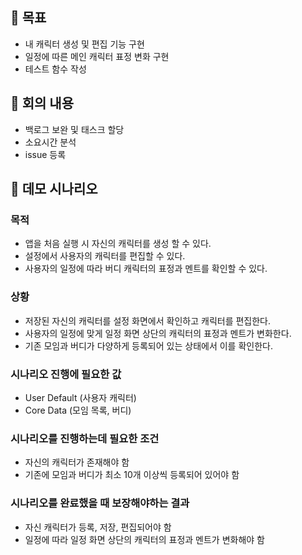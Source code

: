## 🎯 목표

- 내 캐릭터 생성 및 편집 기능 구현
- 일정에 따른 메인 캐릭터 표정 변화 구현
- 테스트 함수 작성

## 📝 회의 내용

- 백로그 보완 및 태스크 할당
- 소요시간 분석
- issue 등록

## 📃 데모 시나리오 

### 목적

- 앱을 처음 실행 시 자신의 캐릭터를 생성 할 수 있다.
- 설정에서 사용자의 캐릭터를 편집할 수 있다.
- 사용자의 일정에 따라 버디 캐릭터의 표정과 멘트를 확인할 수 있다.

### 상황

- 저장된 자신의 캐릭터를 설정 화면에서 확인하고 캐릭터를 편집한다.
- 사용자의 일정에 맞게 일정 화면 상단의 캐릭터의 표정과 멘트가 변화한다.
- 기존 모임과 버디가 다양하게 등록되어 있는 상태에서 이를 확인한다.

### 시나리오 진행에 필요한 값 

- User Default (사용자 캐릭터)
- Core Data (모임 목록, 버디)

### 시나리오를 진행하는데 필요한 조건

- 자신의 캐릭터가 존재해야 함
- 기존에 모임과 버디가 최소 10개 이상씩 등록되어 있어야 함

### 시나리오를 완료했을 때 보장해야하는 결과 

- 자신 캐릭터가 등록, 저장, 편집되어야 함
- 일정에 따라 일정 화면 상단의 캐릭터의 표정과 멘트가 변화해야 함